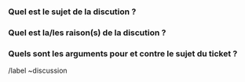 ### Quel est le sujet de la discution ?

<!-- Required -->
<!-- Résumé le sujet de la discution -->


### Quel est la/les raison(s) de la discution ?

<!-- Required -->
<!-- Resumé la/les raison(s) de la discution -->

 
### Quels sont les arguments pour et contre le sujet du ticket ?

<!-- Required -->
<!-- Résumé les différents arguments -->


/label ~discussion

